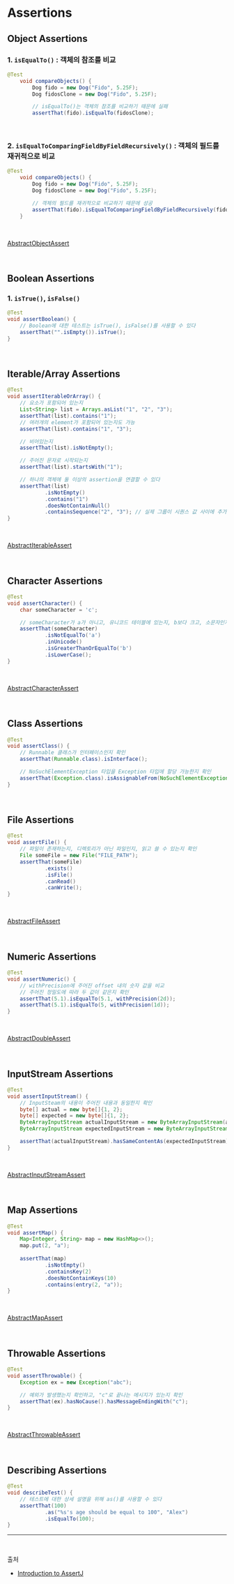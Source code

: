 # Assertions

## Object Assertions

### 1. `isEqualTo()` : 객체의 참조를 비교
```java
@Test
    void compareObjects() {
        Dog fido = new Dog("Fido", 5.25F);
        Dog fidosClone = new Dog("Fido", 5.25F);

        // isEqualTo()는 객체의 참조를 비교하기 때문에 실패
        assertThat(fido).isEqualTo(fidosClone);
```

<br/>

### 2. `isEqualToComparingFieldByFieldRecursively()` : 객체의 필드를 재귀적으로 비교
```java
@Test
    void compareObjects() {
        Dog fido = new Dog("Fido", 5.25F);
        Dog fidosClone = new Dog("Fido", 5.25F);

        // 객체의 필드를 재귀적으로 비교하기 때문에 성공
        assertThat(fido).isEqualToComparingFieldByFieldRecursively(fidosClone);
    }
```

<br/>

[AbstractObjectAssert](https://joel-costigliola.github.io/assertj/core-8/api/org/assertj/core/api/AbstractObjectAssert.html)

<br/>

## Boolean Assertions

### 1. `isTrue()`, `isFalse()`
```java
@Test
void assertBoolean() {
    // Boolean에 대한 테스트는 isTrue(), isFalse()를 사용할 수 있다
    assertThat("".isEmpty()).isTrue();
}
```

<br/>

## Iterable/Array Assertions
```java
@Test
void assertIterableOrArray() {
    // 요소가 포함되어 있는지
    List<String> list = Arrays.asList("1", "2", "3");
    assertThat(list).contains("1");
    // 여러개의 element가 포함되어 있는지도 가능
    assertThat(list).contains("1", "3");

    // 비어있는지
    assertThat(list).isNotEmpty();

    // 주어진 문자로 시작되는지
    assertThat(list).startsWith("1");

    // 하나의 객체에 둘 이상의 assertion을 연결할 수 있다
    assertThat(list)
            .isNotEmpty()
            .contains("1")
            .doesNotContainNull()
            .containsSequence("2", "3"); // 실제 그룹이 시퀀스 값 사이에 추가 값없이 순서대로 지정된 시퀀스를 포함하는지 확인
}
```
<br/>

[AbstractIterableAssert](https://joel-costigliola.github.io/assertj/core-8/api/org/assertj/core/api/AbstractIterableAssert.html)

<br/>

## Character Assertions
```java
@Test
void assertCharacter() {
    char someCharacter = 'c';

    // someCharacter가 a가 아니고, 유니코드 테이블에 있는지, b보다 크고, 소문자인지 확인
    assertThat(someCharacter)
            .isNotEqualTo('a')
            .inUnicode()
            .isGreaterThanOrEqualTo('b')
            .isLowerCase();
}
```

<br/>

[AbstractCharacterAssert](https://joel-costigliola.github.io/assertj/core-8/api/org/assertj/core/api/AbstractCharacterAssert.html)

<br/>

## Class Assertions
```java
@Test
void assertClass() {
    // Runnable 클래스가 인터페이스인지 확인
    assertThat(Runnable.class).isInterface();

    // NoSuchElementException 타입을 Exception 타입에 할당 가능한지 확인
    assertThat(Exception.class).isAssignableFrom(NoSuchElementException.class);
}
```

<br/>

## File Assertions
```java
@Test
void assertFile() {
    // 파일이 존재하는지, 디렉토리가 아닌 파일인지, 읽고 쓸 수 있는지 확인
    File someFile = new File("FILE_PATH");
    assertThat(someFile)
            .exists()
            .isFile()
            .canRead()
            .canWrite();
}
```

<br/>

[AbstractFileAssert](https://joel-costigliola.github.io/assertj/core-8/api/org/assertj/core/api/AbstractFileAssert.html)

<br/>

## Numeric Assertions
```java
@Test
void assertNumeric() {
    // withPrecision에 주어진 offset 내의 숫자 값을 비교
    // 주어진 정밀도에 따라 두 값이 같은지 확인
    assertThat(5.1).isEqualTo(5.1, withPrecision(2d));
    assertThat(5.1).isEqualTo(5, withPrecision(1d));
}
```

<br/>

[AbstractDoubleAssert](https://joel-costigliola.github.io/assertj/core-8/api/org/assertj/core/api/AbstractDoubleAssert.html)

<br/>

## InputStream Assertions
```java
@Test
void assertInputStream() {
    // InputSteam의 내용이 주어진 내용과 동일한지 확인
    byte[] actual = new byte[]{1, 2};
    byte[] expected = new byte[]{1, 2};
    ByteArrayInputStream actualInputStream = new ByteArrayInputStream(actual);
    ByteArrayInputStream expectedInputStream = new ByteArrayInputStream(expected);

    assertThat(actualInputStream).hasSameContentAs(expectedInputStream);
}
```

<br/>

[AbstractInputStreamAssert](https://joel-costigliola.github.io/assertj/core-8/api/org/assertj/core/api/AbstractInputStreamAssert.html)

<br/>

## Map Assertions
```java
@Test
void assertMap() {
    Map<Integer, String> map = new HashMap<>();
    map.put(2, "a");
    
    assertThat(map)
            .isNotEmpty()
            .containsKey(2)
            .doesNotContainKeys(10)
            .contains(entry(2, "a"));
}
```

<br/>

[AbstractMapAssert](https://joel-costigliola.github.io/assertj/core-8/api/org/assertj/core/api/AbstractMapAssert.html)

<br/>

## Throwable Assertions
```java
@Test
void assertThrowable() {
    Exception ex = new Exception("abc");

    // 예외가 발생했는지 확인하고, "c"로 끝나는 메시지가 있는지 확인
    assertThat(ex).hasNoCause().hasMessageEndingWith("c");
}
```

<br/>

[AbstractThrowableAssert](https://joel-costigliola.github.io/assertj/core-8/api/org/assertj/core/api/AbstractThrowableAssert.html)

<br/>

## Describing Assertions
```java
@Test
void describeTest() {
    // 테스트에 대한 상세 설명을 위해 as()를 사용할 수 있다
    assertThat(100)
            .as("%s's age should be equal to 100", "Alex")
            .isEqualTo(100);
}
```

---

<br/>

출처

- [Introduction to AssertJ](https://www.baeldung.com/introduction-to-assertj)
